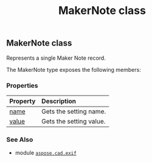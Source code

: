 ﻿---
title: MakerNote class
second_title: Aspose.CAD for Python via .NET API References
description: 
type: docs
weight: 30
url: /python-net/aspose.cad.exif/makernote/
is_root: false
---

## MakerNote class

Represents a single Maker Note record.



The MakerNote type exposes the following members:

### Properties
| Property | Description |
| :- | :- |
| [name](/cad/python-net/aspose.cad.exif/makernote/name) | Gets the setting name. |
| [value](/cad/python-net/aspose.cad.exif/makernote/value) | Gets the setting value. |



### See Also
* module [`aspose.cad.exif`](..)
